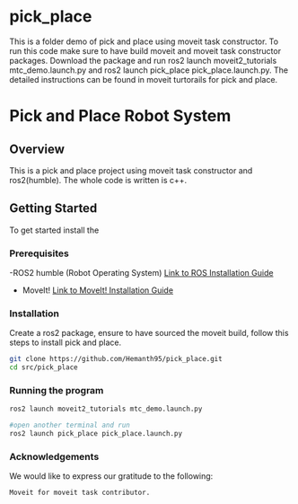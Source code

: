 # pick_place
This is a folder demo of pick and place using moveit task constructor. To run this code make sure to have build moveit and moveit task constructor packages. Download the package and run  ros2 launch moveit2_tutorials mtc_demo.launch.py and ros2 launch pick_place pick_place.launch.py. 
The detailed instructions can be found in moveit turtorails for pick and place.

# Pick and Place Robot System

## Overview
This is a  pick and place project using moveit task constructor and ros2(humble). The whole code is written is c++. 


## Getting Started

To get started install the 

### Prerequisites

-ROS2 humble (Robot Operating System) [Link to ROS Installation Guide](https://docs.ros.org/en/humble/Installation.html)
- MoveIt! [Link to MoveIt! Installation Guide](https://moveit.picknik.ai/humble/doc/tutorials/getting_started/getting_started.html)

### Installation
Create a ros2 package, ensure to have sourced the moveit build, follow this steps to install pick and place.

```bash
git clone https://github.com/Hemanth95/pick_place.git
cd src/pick_place
```
### Running the program
```bash
ros2 launch moveit2_tutorials mtc_demo.launch.py

#open another terminal and run
ros2 launch pick_place pick_place.launch.py
```
### Acknowledgements

We would like to express our gratitude to the following:

    Moveit for moveit task contributor.



